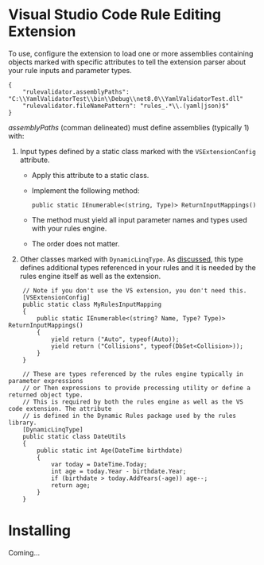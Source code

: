 # Visual Studio Code Rule Editing Extension
To use, configure the extension to load one or more assemblies containing objects marked with specific attributes to tell the extension parser about your rule inputs and parameter types.

```
{
    "rulevalidator.assemblyPaths": "C:\\YamlValidatorTest\\bin\\Debug\\net8.0\\YamlValidatorTest.dll"
    "rulevalidator.fileNamePattern": "rules_.*\\.(yaml|json)$"
}
```

_assemblyPaths_ (comman delineated) must define assemblies (typically 1) with: 

1. Input types defined by a static class marked with the ```VSExtensionConfig``` attribute.

    - Apply this attribute to a static class.
    - Implement the following method:

        `public static IEnumerable<(string, Type)> ReturnInputMappings()`
    
    - The method must yield all input parameter names and types used with your rules engine.
    - The order does not matter.

2. Other classes marked with ```DynamicLinqType```. As [discussed](using.md), this type defines additional types referenced in your rules and it is needed by the rules engine itself as well as the extension.

```
    // Note if you don't use the VS extension, you don't need this.
    [VSExtensionConfig]
    public static class MyRulesInputMapping
    {
        public static IEnumerable<(string? Name, Type? Type)> ReturnInputMappings()
        {
            yield return ("Auto", typeof(Auto));
            yield return ("Collisions", typeof(DbSet<Collision>));
        }
    }

    // These are types referenced by the rules engine typically in parameter expressions 
    // or Then expressions to provide processing utility or define a returned object type.
    // This is required by both the rules engine as well as the VS code extension. The attribute
    // is defined in the Dynamic Rules package used by the rules library.
    [DynamicLinqType]
    public static class DateUtils
    {
        public static int Age(DateTime birthdate)
        {
            var today = DateTime.Today;
            int age = today.Year - birthdate.Year;
            if (birthdate > today.AddYears(-age)) age--;
            return age;
        }
    }

```

# Installing

Coming...

